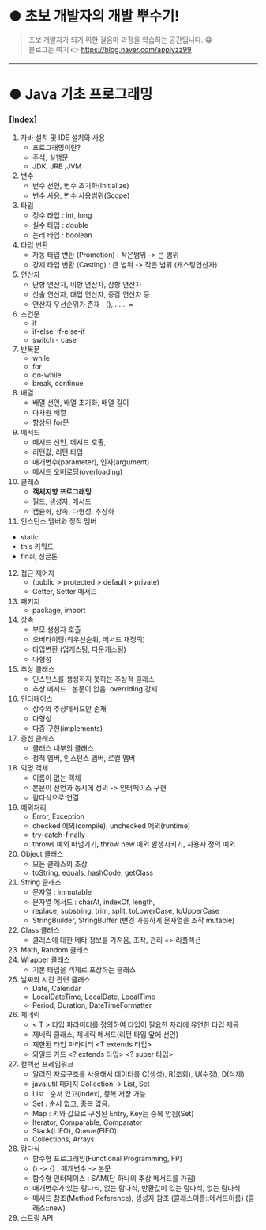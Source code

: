 # ● 초보 개발자의 개발 뿌수기!
> 초보 개발자가 되기 위한 걸음마 과정을 학습하는 공간입니다. :grin:   
> 블로그는 여기 :point_right: <https://blog.naver.com/applyzz99>
---
# ● Java 기초 프로그래밍
### [Index]
1. 자바 설치 및 IDE 설치와 사용
    - 프로그래밍이란?
    - 주석, 실행문
    - JDK, JRE ,JVM
2. 변수
    - 변수 선언, 변수 초기화(Initialize)
    - 변수 사용, 변수 사용범위(Scope)
3. 타입
    - 정수 타입 : int, long
    - 실수 타입 : double
    - 논리 타입 : boolean
4. 타입 변환
    - 자동 타입 변환 (Promotion) : 작은범위 -> 큰 범위
    - 강제 타입 변환 (Casting) : 큰 범위 -> 작은 범위 (캐스팅연산자)
5. 연산자
    - 단항 연산자, 이항 연산자, 삼항 연산자
    - 산술 연산자, 대입 연산자, 증감 연산자 등
    - 연산자 우선순위가 존재 : (), ......  =
6. 조건문
    - if
    - if-else, if-else-if
    - switch - case
7. 반복문
    - while
    - for
    - do-while
    - break, continue
8. 배열
    - 배열 선언, 배열 초기화, 배열 길이
    - 다차원 배열
    - 향상된 for문
9. 메서드
    - 메서드 선언, 메서드 호출,
    - 리턴값, 리턴 타입
    - 매개변수(parameter), 인자(argument)
    - 메서드 오버로딩(overloading)
10. 클래스
    - **객체지향 프로그래밍**
    - 필드, 생성자, 메서드
    - 캡슐화, 상속, 다형성, 추상화
11. 인스턴스 멤버와 정적 멤버
   - static
   - this 키워드
   - final, 싱글톤
12. 접근 제어자
    - (public > protected > default > private)
    - Getter, Setter 메서드
13. 패키지
    - package, import
14. 상속
    - 부모 생성자 호출
    - 오버라이딩(최우선순위, 메서드 재정의)
    - 타입변환 (업캐스팅, 다운캐스팅)
    - 다형성
15. 추상 클래스
    - 인스턴스를 생성하지 못하는 추상적 클래스
    - 추상 메서드 : 본문이 없음. overriding 강제
16. 인터페이스
    - 상수와 추상메서드만 존재
    - 다형성
    - 다중 구현(implements)
17. 중첩 클래스
    - 클래스 내부의 클래스
    - 정적 멤버, 인스턴스 멤버, 로컬 멤버
18. 익명 객체
    - 이름이 없는 객체
    - 본문이 선언과 동시에 정의 -> 인터페이스 구현
    - 람다식으로 연결
19. 예외처리
    - Error, Exception
    - checked 예외(compile), unchecked 예외(runtime)
    - try-catch-finally
    - throws 예외 떠넘기기, throw new 예외 발생시키기, 사용자 정의 예외
20. Object 클래스
    - 모든 클래스의 조상
    - toString, equals, hashCode, getClass
21. String 클래스
    - 문자열 : immutable
    - 문자열 메서드 : charAt, indexOf, length,
    - replace, substring, trim, split, toLowerCase, toUpperCase
    - StringBuilder, StringBuffer (변경 가능하게 문자열을 조작 mutable)
22. Class 클래스
    - 클래스에 대한 메타 정보를 가져옴, 조작, 관리 => 리플렉션
23. Math, Random 클래스
24. Wrapper 클래스
    - 기본 타입을 객체로 포장하는 클래스
25. 날짜와 시간 관련 클래스
    - Date, Calendar
    - LocalDateTime, LocalDate, LocalTime
    - Period, Duration, DateTimeFormatter
26. 제네릭
    - < T > 타입 파라미터를 정의하여 타입이 필요한 자리에 유연한 타입 제공
    - 제네릭 클래스, 제네릭 메서드(리턴 타입 앞에 선언)
    - 제한된 타입 파라미터 <T extends 타입>
    - 와일드 카드 <? extends 타입> <? super 타입>
27. 컬렉션 프레임워크
    - 알려진 자료구조를 사용해서 데이터를 C(생성), R(조회), U(수정), D(삭제)
    - java.util 패키지 Collection -> List, Set
    - List : 순서 있고(index), 중복 저장 가능
    - Set : 순서 없고, 중복 없음.
    - Map : 키와 값으로 구성된 Entry, Key는 중복 안됨(Set)
    - Iterator, Comparable, Comparator
    - Stack(LIFO), Queue(FIFO)
    - Collections, Arrays
28. 람다식
    - 함수형 프로그래밍(Functional Programming, FP)
    - () -> {}   : 매개변수 -> 본문
    - 함수형 인터페이스 : SAM(단 하나의 추상 메서드를 가짐)
    - 매개변수가 있는 람다식, 없는 람다식, 반환값이 있는 람다식, 없는 람다식
    - 메서드 참조(Method Reference), 생성자 참조 (클래스이름::메서드이름) (클래스::new)
29. 스트림 API